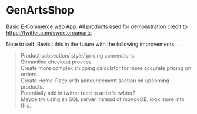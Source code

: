 # GenArtsShop
Basic E-Commerce web App. All products used for demonstration credit to https://twitter.com/sweetcreamarts 

Note to self: Revisit this in the future with the following improvements. . . 
> Product subsection/ style/ pricing connections.     
> Streamline checkout process.     
> Create more complex shipping calculator for more accurate pricing on orders.    
> Create Home-Page with announcement section on upcoming products.    
> Potentially add in twitter feed to artist's twitter?     
> Maybe try using an SQL server instead of mongoDB, look more into this. 
